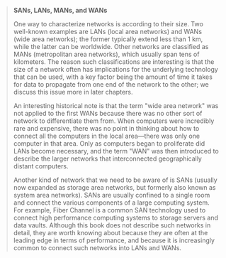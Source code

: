 <!--- [!Note|style:flat|label:SANs, LANs, MANs, and WANs|iconVisibility:hidden] --->
> **SANs, LANs, MANs, and WANs**
>
> One way to characterize networks is according to their size. Two 
> well-known examples are LANs (local area networks) and WANs (wide area 
> networks); the former typically extend less than 1 km, while the 
> latter can be worldwide. Other networks are classified as MANs 
> (metropolitan area networks), which usually span tens of kilometers. 
> The reason such classifications are interesting is that the size of a 
> network often has implications for the underlying technology that can 
> be used, with a key factor being the amount of time it takes for data 
> to propagate from one end of the network to the other; we discuss this 
> issue more in later chapters. 
> 
> An interesting historical note is that the term "wide area network"
> was not applied to the first WANs because there was no other sort of 
> network to differentiate them from. When computers were incredibly 
> rare and expensive, there was no point in thinking about how to 
> connect all the computers in the local area—there was only one 
> computer in that area. Only as computers began to proliferate did LANs 
> become necessary, and the term "WAN" was then introduced to describe 
> the larger networks that interconnected geographically distant 
> computers. 
> 
> Another kind of network that we need to be aware of is SANs (usually 
> now expanded as storage area networks, but formerly also known as 
> system area networks). SANs are usually confined to a single room and 
> connect the various components of a large computing system. For 
> example, Fiber Channel is a common SAN technology used to connect high 
> performance computing systems to storage servers and data vaults. 
> Although this book does not describe such networks in detail, they are 
> worth knowing about because they are often at the leading edge in 
> terms of performance, and because it is increasingly common to connect 
> such networks into LANs and WANs.
